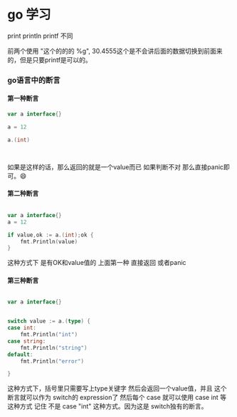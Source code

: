 # go 学习

print println printf 不同

前两个使用 "这个的的的 %g", 30.4555这个是不会讲后面的数据切换到前面来的，但是只要printf是可以的。


### go语言中的断言

#### 第一种断言

```go
var a interface{}

a = 12

a.(int)




```

如果是这样的话，那么返回的就是一个value而已 如果判断不对 那么直接panic即可。😄


#### 第二种断言

```go

var a interface{}
a = 12

if value,ok := a.(int);ok {
    fmt.Println(value)
}


```

这种方式下 是有OK和value值的 上面第一种 直接返回 或者panic

#### 第三种断言

```go

var a interface{}


switch value := a.(type) {
case int:
    fmt.Println("int")
case string:
    fmt.Println("string")
default:
    fmt.Println("error")

}


```

这种方式下，括号里只需要写上type关键字 然后会返回一个value值，并且 这个 断言就可以作为 switch的 expression了
然后每个 case 就可以使用 case  int 等这种方式 记住 不是 case "int" 这种方式。因为这是  switch独有的断言。
